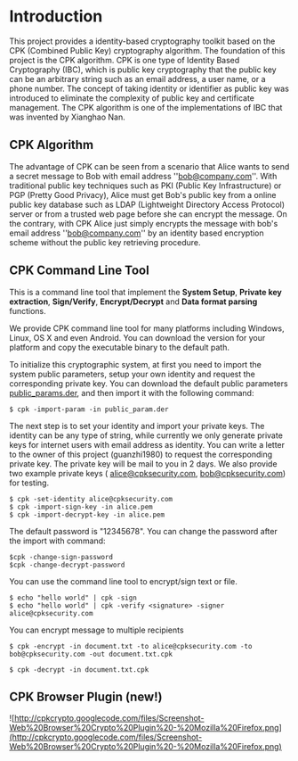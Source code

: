 # Introduction #
This project provides a identity-based cryptography toolkit based on the CPK (Combined Public Key) cryptography algorithm. The foundation of this project is the CPK algorithm. CPK is one type of Identity Based Cryptography (IBC), which is public key cryptography that the public key can be an arbitrary string such as an email address, a user name, or a phone number. The concept of taking identity or identifier as public key was introduced to eliminate the complexity of public key and certificate management. The CPK algorithm is one of the implementations of IBC that was invented by Xianghao Nan.

## CPK Algorithm ##
The advantage of CPK can be seen from a scenario that Alice wants to send a secret message to Bob with email address ''bob@company.com''. With traditional public key techniques such as PKI (Public Key Infrastructure) or PGP (Pretty Good Privacy), Alice must get Bob's public key from a online public key database such as LDAP (Lightweight Directory Access Protocol) server or from a trusted web page before she can encrypt the message. On the contrary, with CPK Alice just simply encrypts the message with bob's email address ''bob@company.com'' by an identity based encryption scheme without the public key retrieving procedure.

## CPK Command Line Tool ##

This is a command line tool that implement the **System Setup**, **Private key extraction**, **Sign/Verify**, **Encrypt/Decrypt** and **Data format parsing** functions.

We provide CPK command line tool for many platforms including Windows, Linux, OS X and even Android. You can download the version for your platform and copy the executable binary to the default path.

To initialize this cryptographic system, at first you need to import the system public parameters, setup your own identity and request the corresponding private key. You can download the default public parameters [public\_params.der](http://cpkcrypto.googlecode.com/files/public_params.der), and then import it with the following command:
```
$ cpk -import-param -in public_param.der
```
The next step is to set your identity and import your private keys. The identity can be any type of string, while currently we only generate private keys for internet users with email address as identity. You can write a letter to the owner of this project (guanzhi1980) to request the corresponding private key. The private key will be mail to you in 2 days. We also provide two example private keys ( [alice@cpksecurity.com](http://code.google.com/p/cpkcrypto/downloads/detail?name=alice.pem), [bob@cpksecurity.com](http://code.google.com/p/cpkcrypto/downloads/detail?name=bob.pem)) for testing.
```
$ cpk -set-identity alice@cpksecurity.com
$ cpk -import-sign-key -in alice.pem
$ cpk -import-decrypt-key -in alice.pem
```
The default password is "12345678". You can change the password after the import with command:
```
$cpk -change-sign-password
$cpk -change-decrypt-password
```

You can use the command line tool to encrypt/sign text or file.

```
$ echo "hello world" | cpk -sign
$ echo "hello world" | cpk -verify <signature> -signer alice@cpksecurity.com
```

You can encrypt message to multiple recipients

```
$ cpk -encrypt -in document.txt -to alice@cpksecurity.com -to bob@cpksecurity.com -out document.txt.cpk

$ cpk -decrypt -in document.txt.cpk
```

## CPK Browser Plugin (new!) ##

![http://cpkcrypto.googlecode.com/files/Screenshot-Web%20Browser%20Crypto%20Plugin%20-%20Mozilla%20Firefox.png](http://cpkcrypto.googlecode.com/files/Screenshot-Web%20Browser%20Crypto%20Plugin%20-%20Mozilla%20Firefox.png)

